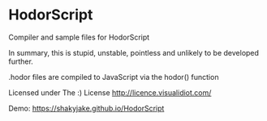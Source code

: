 HodorScript
===========

Compiler and sample files for HodorScript

In summary, this is stupid, unstable, pointless and unlikely to be developed further. 

.hodor files are compiled to JavaScript via the hodor() function

Licensed under The :) License
http://licence.visualidiot.com/

Demo: https://shakyjake.github.io/HodorScript
